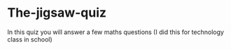 # The-jigsaw-quiz
In this quiz you will answer a few maths questions (I did this for technology class in school)
